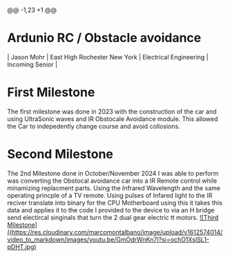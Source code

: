 @@ -1,23 +1 @@
# Ardunio RC / Obstacle avoidance 


| Jason Mohr | East High Rochester New York | Electrical Engineering | Incoming Senior |
 # First Milestone
  
The first milestone was done in 2023 with the construction of the car and using UltraSonic waves and IR Obstocale Avoidance module. This allowed the Car to indepedently change course and avoid collosions.

# Second Milestone
The 2nd Milestone done in October/November 2024 I was able to perform was converting the Obstocal avoidance car into a IR Remote control while minamizing replacment parts.
Using the Infrared Wavelength and the same operating princple of a TV remote. Using pulses of Infared light to the IR reciver translate into binary for the CPU Motherboard using this it takes this data and applies it to the code I provided to the device to via an H bridge send electircal singinals that turn the 2 dual gear electric tt motors.
[![Third Milestone]((https://res.cloudinary.com/marcomontalbano/image/upload/v1612574014/video_to_markdown/images/youtu.be/GmOdrWnKn7I?si=ochO1XslSL1-pDHT.jpg)](https://youtu.be/GmOdrWnKn7I?si=ochO1XslSL1-pDHT=emb_logo "Second Milestone")
